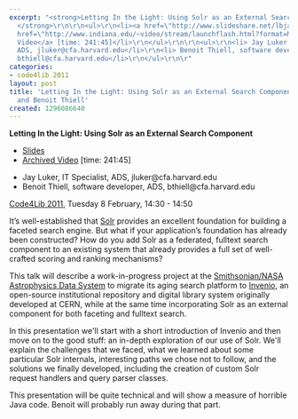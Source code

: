 ```yaml
---
excerpt: "<strong>Letting In the Light: Using Solr as an External Search Component
  </strong>\r\n\r\n<ul>\r\n<li><a href=\"http://www.slideshare.net/lbjay/letting-in-the-light-using-solr-as-an-external-search-component\">Slides</a></li>\r\n<li><a
  href=\"http://www.indiana.edu/~video/stream/launchflash.html?format=MP4&folder=vic&filename=C4L2011_session_2_20110208.mp4\">Archived
  Video</a> [time: 241:45]</li>\r\n</ul>\r\n\r\n<ul>\r\n<li> Jay Luker, IT Specialist,
  ADS, jluker@cfa.harvard.edu</li>\r\n<li> Benoit Thiell, software developer, ADS,
  bthiell@cfa.harvard.edu</li>\r\n</ul>\r\n\r"
categories:
- code4lib 2011
layout: post
title: 'Letting In the Light: Using Solr as an External Search Component - Jay Luker
  and Benoit Thiell'
created: 1296086640
---
```

<strong>Letting In the Light: Using Solr as an External Search Component </strong>

<ul>
<li><a href="http://www.slideshare.net/lbjay/letting-in-the-light-using-solr-as-an-external-search-component">Slides</a></li>
<li><a href="http://www.indiana.edu/~video/stream/launchflash.html?format=MP4&folder=vic&filename=C4L2011_session_2_20110208.mp4">Archived Video</a> [time: 241:45]</li>
</ul>

<ul>
<li> Jay Luker, IT Specialist, ADS, jluker@cfa.harvard.edu</li>
<li> Benoit Thiell, software developer, ADS, bthiell@cfa.harvard.edu</li>
</ul>

<a href="/conference/2011/schedule">Code4Lib 2011</a>, Tuesday 8 February, 14:30 - 14:50

It’s well-established that <a href="http://lucene.apache.org/solr/" title="http://lucene.apache.org/solr/" rel="nofollow">Solr</a> provides an excellent foundation for building a faceted search engine. But what if your application’s foundation has already been constructed? How do you add Solr as a federated, fulltext search component to an existing system that already provides a full set of well-crafted scoring and ranking mechanisms?

This talk will describe a work-in-progress project at the <a href="http://adswww.harvard.edu/" title="http://adswww.harvard.edu/" rel="nofollow">Smithsonian/NASA Astrophysics Data System</a> to migrate its aging search platform to <a href="http://invenio-software.org/" title="http://invenio-software.org/" rel="nofollow">Invenio</a>, an open-source institutional repository and digital library system originally developed at CERN, while at the same time incorporating Solr as an external component for both faceting and fulltext search.

In this presentation we'll start with a short introduction of Invenio and then move on to the good stuff: an in-depth exploration of our use of Solr. We'll explain the challenges that we faced, what we learned about some particular Solr internals, interesting paths we chose not to follow, and the solutions we finally developed, including the creation of custom Solr request handlers and query parser classes.

This presentation will be quite technical and will show a measure of horrible Java code. Benoit will probably run away during that part.


